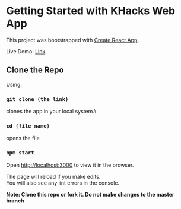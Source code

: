 # Getting Started with KHacks Web App

This project was bootstrapped with [Create React App](https://github.com/facebook/create-react-app).

Live Demo: [Link](https://adarshgdaniel.github.io/React-khacks-website/).

## Clone the Repo

Using:

### `git clone (the link)`

clones the app in your local system.\

### `cd (file name)`

opens the file

### `npm start`
Open [http://localhost:3000](http://localhost:3000) to view it in the browser.

The page will reload if you make edits.\
You will also see any lint errors in the console.

**Note: Clone this repo or fork it. Do not make changes to the master branch**
